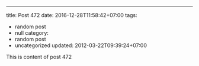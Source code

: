 ---
title: Post 472
date: 2016-12-28T11:58:42+07:00
tags:
  - random post
  - null
category:
  - random post
  - uncategorized
updated: 2012-03-22T09:39:24+07:00

This is content of post 472
